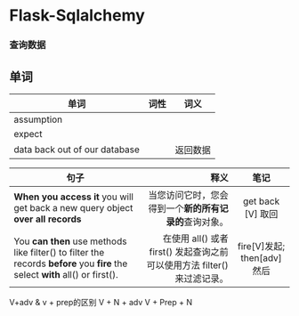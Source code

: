 # Flask-Sqlalchemy

### 查询数据



## 单词
| 单词       | 词性   |  词义  |
| --------   | -----:  | :----:  |
|assumption|||
|expect|||
|data back out of our database||返回数据|

| 句子       | 释义   |  笔记  |
| --------   | -----:  | :----:  |
|**When you access it** you will get back a new query object **over all records**|当您访问它时，您会得到一个**新的所有记录的**查询对象。|get back [V] 取回<br>|
|You **can then** use methods like filter() to filter the records **before** you **fire** the select **with** all() or first().|在使用 all() 或者 first() 发起查询之前可以使用方法 filter() 来过滤记录。|fire[V]发起;<br>then[adv]然后|

V+adv & v + prep的区别
V + N + adv
V + Prep + N